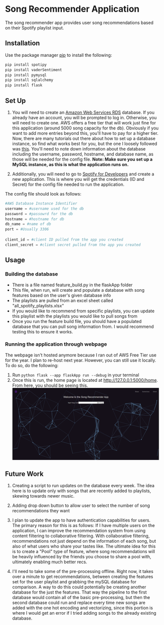 # Song Recommender Application

The song recommender app provides user song recommendations based on their Spotify playlist input.

## Installation

Use the package manager [pip](https://pip.pypa.io/en/stable/) to install the following:


```bash
pip install spotipy
pip install vaderSentiment
pip install pymysql
pip install sqlalchemy
pip install flask
```

## Set Up
1. You will need to create an [Amazon Web Services RDS](https://aws.amazon.com/rds/) database. If you already have an account, you will be prompted to log in. Otherwise, you will need to create one. AWS offers a free tier that will work just fine for this application (around 5000 song capacity for the db). Obviously if you want to add more entries beyond this, you'll have to pay for a higher tier. Now, there are many tutorials out there about how to set up a database instance, so find what works best for you, but the one I loosely followed was [this](https://www.youtube.com/watch?v=Ng_zi11N4_c). You'll need to note down information about the database including the username, password, hostname, and database name, as those will be needed for the config file.  **Note: Make sure you set up a MySQL instance, as this is what the application runs on.**

2. Additionally, you will need to go to [Spotify for Developers](https://developer.spotify.com/) and create a new application. This is where you will get the credentials (ID and Secret) for the config file needed to run the application.

The config file should look as follows:

```python
#AWS Database Instance Identifier
username = #username used for the db
password = #passowrd for the db
hostname = #hostname for db
db_name = #name of db
port = #Usually 3306

client_id = #client ID pulled from the app you created
client_secret = #client secret pulled from the app you created
```

## Usage
### Building the database
- There is a file named feature_build.py in the flaskApp folder
- This file, when run, will create and populate a database with song features based on the user's given database info
- The playlists are pulled from an excel sheet called "all_spotify_playlists.xlsx"
- If you would like to recommend from specific playlists, you can update this playlist with the playlists you would like to pull songs from
- Once you run the feature build file, you should have  a populated database that you can pull song information from. I would recommend testing this to ensure it works.

### Running the application through webpage
The webpage isn't hosted anymore because I ran out of AWS Free Tier use for the year. I plan to re-host next year. However, you can still use it locally. To do so, do the following:
1. Run ```python flask --app flaskApp run --debug``` in your terminal
2. Once this is run, the home page is located at http://127.0.0.1:5000/home. From here, you should be seeing this.
![Song Recommender Screenshot](/photos/song-recommender-pic.PNG?raw=true "Song Recommender Screenshot")




## Future Work
1. Creating a script to run updates on the database every week. The idea here is to update only with songs that are recently added to playlists, skewing towards newer music.

2. Adding drop down button to allow user to select the number of song recommendations they want

3. I plan to update the app to have authentication capabilities for users. The primary reason for this is as follows: If I have multiple users on the application, I can improve the recommendation system from using content filtering to collaborative filtering. With collaborative filtering, recommendations not just depend on the information of each song, but also of what users who share your tastes like. The ultimate idea for this is to create a "Pool" type of feature, where song recommendations will be heavily influenced by the friends you choose to share a pool with, ultimately enabling much better recs. 

4. I'll need to take some of the pre-processing offline. Right now, it takes over a minute to get recommendations, between creating the features set for the user playlist and grabbing the mySQL database for comparison. A way to do this could potentially be creating another database for the just the features. That way the pipeline to the first database would contain all of the basic pre-processing, but then the second database could run and replace every time new songs are added with the one hot encoding and vectorizing, since this portion is where I would get an error if I  tried adding songs to the already existing database.
